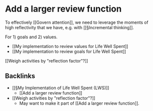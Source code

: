 # Add a larger review function
To effectively [[Govern attention]], we need to leverage the moments of high reflectivity that we have, e.g. with [[§Incremental thinking]]. 

For 1) goals and 2) values. 
* [[My implementation to review values for Life Well Spent]]
* [[My implementation to review goals for Life Well Spent]]

[[Weigh activities by "reflection factor"?]]

## Backlinks
* [[§My Implementation of Life Well Spent (LWS)]]
	* [[Add a larger review function]]
* [[Weigh activities by "reflection factor"?]]
	* May want to make it part of [[Add a larger review function]].

<!-- #p1 -->

<!-- {BearID:3600687D-271E-4537-983D-27638BA6F5B1-11651-0000CA20332AF115} -->
